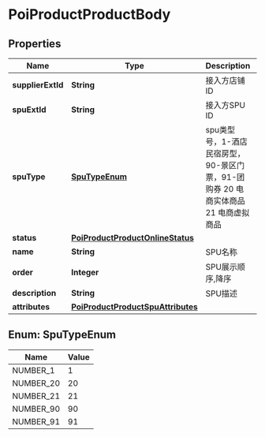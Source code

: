 # PoiProductProductBody

## Properties
Name | Type | Description | Notes
------------ | ------------- | ------------- | -------------
**supplierExtId** | **String** | 接入方店铺ID | 
**spuExtId** | **String** | 接入方SPU ID | 
**spuType** | [**SpuTypeEnum**](#SpuTypeEnum) | spu类型号，1-酒店民宿房型，90-景区门票，91-团购券 20 电商实体商品 21 电商虚拟商品 |  [optional]
**status** | [**PoiProductProductOnlineStatus**](PoiProductProductOnlineStatus.md) |  | 
**name** | **String** | SPU名称 | 
**order** | **Integer** | SPU展示顺序,降序 |  [optional]
**description** | **String** | SPU描述 |  [optional]
**attributes** | [**PoiProductProductSpuAttributes**](PoiProductProductSpuAttributes.md) |  | 

<a name="SpuTypeEnum"></a>
## Enum: SpuTypeEnum
Name | Value
---- | -----
NUMBER_1 | 1
NUMBER_20 | 20
NUMBER_21 | 21
NUMBER_90 | 90
NUMBER_91 | 91
